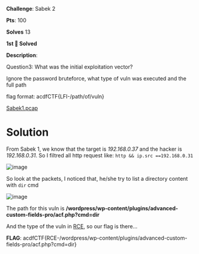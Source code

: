
**Challenge**: Sabek 2

**Pts**: 100

**Solves** 13

**1st 🥇 Solved**

**Description**:

Question3: What was the initial exploitation vector?

Ignore the password bruteforce, what type of vuln was executed and the full path

flag format: acdfCTF{LFI-/path/of/vuln}

[Sabek1.pcap]()

# Solution 

From Sabek 1, we know that the target is _192.168.0.37_ and the hacker is _192.168.0.31_. So I filtred all http request like: `http && ip.src ==192.168.0.31`

![image](https://github.com/parfaittolefo/Cyberlympics-CTF-Qualif-2023/assets/78282359/144a04f8-1e77-4339-bc85-eb8acb354bc2)

So look at the packets, I noticed that, he/she try to list a directory content with `dir` cmd

![image](https://github.com/parfaittolefo/Cyberlympics-CTF-Qualif-2023/assets/78282359/db283856-2364-40ec-adf6-979fb08b1808)

The path for this vuln is **/wordpress/wp-content/plugins/advanced-custom-fields-pro/acf.php?cmd=dir**

And the type of the vuln in [RCE](https://en.wikipedia.org/wiki/RCE_-_Remote_Code_Execution), so our flag is there...

**FLAG**: acdfCTF{RCE-/wordpress/wp-content/plugins/advanced-custom-fields-pro/acf.php?cmd=dir} 

